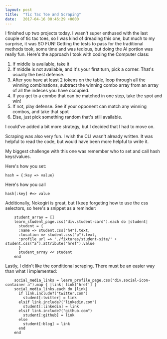 ```yaml
---
layout: post
title:  "Tic Tac Toe and Scraping"
date:   2017-04-16 00:46:29 +0000
---
```



I finished up two projects today. I wasn't super enthused with the last couple of tic tac toes, so I was kind of dreading this one, but much to my surprise, it was SO FUN! Getting the tests to pass for the traditional methods took, some time and was tedious, but doing the AI portion was really fun. Here's the approach I took with coding the Computer class:

1. If middle is available, take it
2. If middle is not available, and it's your first turn, pick a corner. That's usually the best defense.
3. After you have at least 2 tokens on the table, loop through all the winning combinations, subtract the winning combo array from an array of all the indeces you have occupied. 
4. If you get to a combo that can be matched in one step, take the spot and win!
5. If not, play defense. See if your opponent can match any winning combos, and take that spot
6. Else, just pick something random that's still available.

I could've added a bit more strategy, but I decided that I had to move on.

Scraping was also very fun. I wish the CLI wasn't already written. It was helpful to read the code, but would have been more helpful to write it. 

My biggest challenge with this one was remember who to set and call hash keys/values.

Here's how you set:
```
hash = {:key => value}
```

Here's how you call
```
hash[:key] #=> value
```

Additionally, Nokogiri is great, but I keep forgeting how to use the css selectors, so here's a snippet as a reminder:
```
    student_array = []
    learn_student_page.css("div.student-card").each do |student|
      student = {
      :name => student.css("h4").text,
      :location => student.css("p").text,
      :profile_url => './fixtures/student-site/' + student.css("a").attribute("href").value
      }
      student_array << student
    end
```

Lastly, I didn't like the conditional scraping. There must be an easier way than what I implemented:

```
    social_media_links = learn_profile_page.css("div.social-icon-container a").map { |link| link['href'] }
    social_media_links.each do |link|
      if link.include?("twitter.com")
        student[:twitter] = link
      elsif link.include?("linkedin.com")
        student[:linkedin] = link
      elsif link.include?("github.com")
        student[:github] = link
      else
        student[:blog] = link
      end
    end
```

